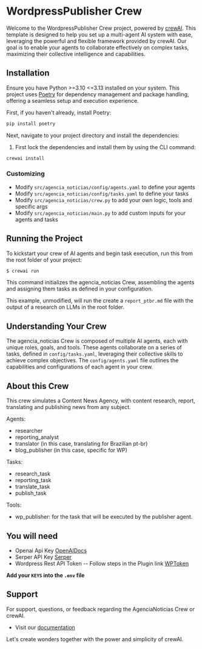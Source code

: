 # WordpressPublisher Crew

Welcome to the WordpressPublisher Crew project, powered by [crewAI](https://crewai.com). This template is designed to help you set up a multi-agent AI system with ease, leveraging the powerful and flexible framework provided by crewAI. Our goal is to enable your agents to collaborate effectively on complex tasks, maximizing their collective intelligence and capabilities.

## Installation

Ensure you have Python >=3.10 <=3.13 installed on your system. This project uses [Poetry](https://python-poetry.org/) for dependency management and package handling, offering a seamless setup and execution experience.

First, if you haven't already, install Poetry:

```bash
pip install poetry
```

Next, navigate to your project directory and install the dependencies:

1. First lock the dependencies and install them by using the CLI command:
```bash
crewai install
```
### Customizing

- Modify `src/agencia_noticias/config/agents.yaml` to define your agents
- Modify `src/agencia_noticias/config/tasks.yaml` to define your tasks
- Modify `src/agencia_noticias/crew.py` to add your own logic, tools and specific args
- Modify `src/agencia_noticias/main.py` to add custom inputs for your agents and tasks

## Running the Project

To kickstart your crew of AI agents and begin task execution, run this from the root folder of your project:

```bash
$ crewai run
```

This command initializes the agencia_noticias Crew, assembling the agents and assigning them tasks as defined in your configuration.

This example, unmodified, will run the create a `report_ptbr.md` file with the output of a research on LLMs in the root folder.

## Understanding Your Crew

The agencia_noticias Crew is composed of multiple AI agents, each with unique roles, goals, and tools. These agents collaborate on a series of tasks, defined in `config/tasks.yaml`, leveraging their collective skills to achieve complex objectives. The `config/agents.yaml` file outlines the capabilities and configurations of each agent in your crew.

## About this Crew
This crew simulates a Content News Agency, with content research, report, translating and publishing news from any subject.

Agents:
- researcher
- reporting_analyst
- translator (in this case, translating for Brazilian pt-br)
- blog_publisher (in this case, specific for WP)

Tasks:
- research_task
- reporting_task
- translate_task
- publish_task

Tools:
- wp_publisher: for the task that will be executed by the publisher agent.

## You will need
- Openai Api Key [OpenAIDocs](https://platform.openai.com/api-keys)
- Serper API Key [Serper](https://serper.dev/)
- Wordpress Rest API Token -- Follow steps in the Plugin link [WPToken](https://br.wordpress.org/plugins/jwt-authentication-for-wp-rest-api/)

**Add your `KEYS` into the `.env` file**

## Support

For support, questions, or feedback regarding the AgenciaNoticias Crew or crewAI.
- Visit our [documentation](https://docs.crewai.com)

Let's create wonders together with the power and simplicity of crewAI.